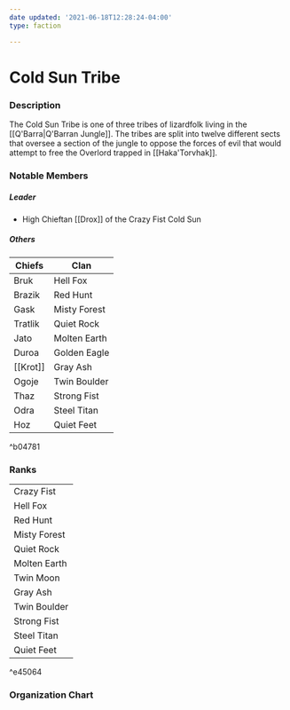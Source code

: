 ```yaml
---
date updated: '2021-06-18T12:28:24-04:00'
type: faction

---
```


# Cold Sun Tribe

### Description

The Cold Sun Tribe is one of three tribes of lizardfolk living in the [[Q'Barra|Q'Barran Jungle]]. The tribes are split into twelve different sects that oversee a section of the jungle to oppose the forces of evil that would attempt to free the Overlord trapped in [[Haka'Torvhak]].

### Notable Members

##### Leader

- High Chieftan [[Drox]] of the Crazy Fist Cold Sun

##### Others

| Chiefs   | Clan         |
| -------- | ------------ |
| Bruk     | Hell Fox     |
| Brazik   | Red Hunt     |
| Gask     | Misty Forest |
| Tratlik  | Quiet Rock   |
| Jato     | Molten Earth |
| Duroa    | Golden Eagle | 
| [[Krot]] | Gray Ash     | 
| Ogoje    | Twin Boulder |  
| Thaz     | Strong Fist  | 
| Odra     | Steel Titan  |  
| Hoz      | Quiet Feet   | 

^b04781

###

### Ranks

|              |
| ------------ |
| Crazy Fist   |
| Hell Fox     |
| Red Hunt     |
| Misty Forest |
| Quiet Rock   |
| Molten Earth |
| Twin Moon    |
| Gray Ash     |
| Twin Boulder |
| Strong Fist  |
| Steel Titan  |
| Quiet Feet   |

^e45064

### Organization Chart
